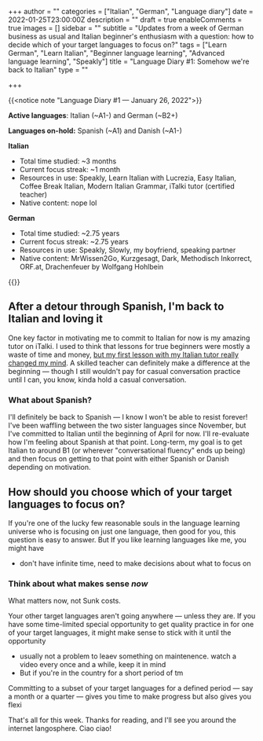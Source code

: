 +++
author = ""
categories = ["Italian", "German", "Language diary"]
date = 2022-01-25T23:00:00Z
description = ""
draft = true
enableComments = true
images = []
sidebar = ""
subtitle = "Updates from a week of German business as usual and Italian beginner's enthusiasm with a question: how to decide which of your target languages to focus on?"
tags = ["Learn German", "Learn Italian", "Beginner language learning", "Advanced language learning", "Speakly"]
title = "Language Diary #1: Somehow we're back to Italian"
type = ""

+++

{{<notice note "Language Diary #1 — January 26, 2022">}}

**Active languages**: Italian (\~A1-) and German (\~B2+)

**Languages on-hold:** Spanish (\~A1) and Danish (\~A1-)

**Italian**

* Total time studied: \~3 months
* Current focus streak: \~1 month
* Resources in use: Speakly, Learn Italian with Lucrezia, Easy Italian, Coffee Break Italian, Modern Italian Grammar, iTalki tutor (certified teacher)
* Native content: nope lol

**German**

* Total time studied: \~2.75 years
* Current focus streak: \~2.75 years
* Resources in use: Speakly, Slowly, my boyfriend, speaking partner
* Native content: MrWissen2Go, Kurzgesagt, Dark, Methodisch Inkorrect, ORF.at, Drachenfeuer by Wolfgang Hohlbein

{{</notice>}}

## After a detour through Spanish, I'm back to Italian and loving it

One key factor in motivating me to commit to Italian for now is my amazing tutor on iTalki. I used to think that lessons for true beginners were mostly a waste of time and money, [but my first lesson with my Italian tutor really changed my mind](https://www.monoglotanxiety.com/blog/is-it-worth-hiring-a-language-tutor-as-a-beginner/). A skilled teacher can definitely make a difference at the beginning — though I still wouldn't pay for casual conversation practice until I can, you know, kinda hold a casual conversation.

### What about Spanish?

I'll definitely be back to Spanish — I know I won't be able to resist forever! I've been waffling between the two sister languages since November, but I've committed to Italian until the beginning of April for now. I'll re-evaluate how I'm feeling about Spanish at that point. Long-term, my goal is to get Italian to around B1 (or wherever "conversational fluency" ends up being) and then focus on getting to that point with either Spanish or Danish depending on motivation.

## How should you choose which of your target languages to focus on?

If you're one of the lucky few reasonable souls in the language learning universe who is focusing on just one language, then good for you, this question is easy to answer. But If you like learning languages like me, you might have

* don't have infinite time, need to make decisions about what to focus on

### Think about what makes sense _now_

What matters now, not Sunk costs.

Your other target languages aren't going anywhere — unless they are. If you have some time-limited special opportunity to get quality practice in for one of your target languages, it might make sense to stick with it until the opportunity

* usually not a problem to leaev something on maintenence. watch a video every once and a while, keep it in mind
* But if you're in the country for a short period of tm

Committing to a subset of your target languages for a defined period — say a month or a quarter — gives you time to make progress but also gives you flexi

That's all for this week. Thanks for reading, and I'll see you around the internet langosphere. Ciao ciao!
